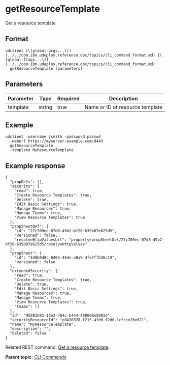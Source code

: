 # getResourceTemplate

Get a resource template

## Format

```
udclient [\[global-args...\]](../../com.ibm.udeploy.reference.doc/topics/cli_command_format.md) [\[global-flags...\]](../../com.ibm.udeploy.reference.doc/topics/cli_command_format.md)
  getResourceTemplate [parameters]
```

## Parameters

|Parameter|Type|Required|Description|
|---------|----|--------|-----------|
|template|string|true|Name or ID of resource template|

## Example

```
udclient -username jsmith -password passwd 
  -weburl https://myserver.example.com:8443
  getResourceTemplate
  -template MyResourceTemplate
```

## Example response

```
{
  "propDefs": [],
  "security": {
    "read": true,
    "Create Resource Templates": true,
    "Delete": true,
    "Edit Basic Settings": true,
    "Manage Resources": true,
    "Manage Teams": true,
    "View Resource Templates": true
  },
  "propSheetDef": {
    "id": "27c709ec-07d8-49b2-bf20-639b07e625d5",
    "versioned": false,
    "resolveHttpValuesUrl": "property/propSheetDef/27c709ec-07d8-49b2-bf20-639b07e625d5/resolveHttpValues"
  },
  "propSheet": {
    "id": "4d0b0d8c-8405-44de-a8a9-4fe7ffb36c19",
    "versioned": false
  },
  "extendedSecurity": {
    "read": true,
    "Create Resource Templates": true,
    "Delete": true,
    "Edit Basic Settings": true,
    "Manage Resources": true,
    "Manage Teams": true,
    "View Resource Templates": true,
    "teams": []
  },
  "id": "95583b93-13e3-484c-b444-480008e5083d",
  "securityResourceId": "ed438378-f215-4fd0-92d0-1cfcce26e621",
  "name": "MyResourceTemplate",
  "description": "",
  "deleted": false
}

```

Related REST command: [Get a resource template](rest_cli_resourcetemplate_get.md).

**Parent topic:** [CLI Commands](../../com.ibm.udeploy.reference.doc/topics/cli_commands.md)

